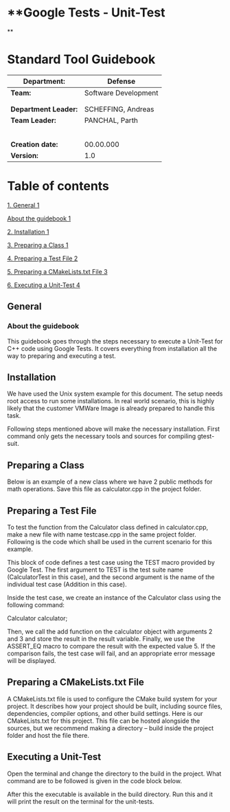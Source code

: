# **Google Tests - Unit-Test  
**

# **Standard Tool Guidebook**

| **Department:**        | Defense              |
| ---------------------- | -------------------- |
| **Team:**              | Software Development |
|                        |                      |
|                        |                      |
| **Department Leader:** | SCHEFFING, Andreas   |
| **Team Leader:**       | PANCHAL, Parth       |
|                        |                      |
|                        |                      |
|                        |                      |
|                        |                      |
|                        |                      |
| **Creation date:**     | 00.00.000            |
| **Version:**           | 1.0                  |

# **Table of contents**

[1. General 1](#general)

[About the guidebook 1](#about-the-guidebook)

[2. Installation 1](#installation)

[3. Preparing a Class 1](#preparing-a-class)

[4. Preparing a Test File 2](#preparing-a-test-file)

[5. Preparing a CMakeLists.txt File 3](#preparing-a-cmakelists.txt-file)

[6. Executing a Unit-Test 4](#executing-a-unit-test)

## General

### About the guidebook

This guidebook goes through the steps necessary to execute a Unit-Test
for C++ code using Google Tests. It covers everything from installation
all the way to preparing and executing a test.

## Installation

We have used the Unix system example for this document. The setup needs
root access to run some installations. In real world scenario, this is
highly likely that the customer VMWare Image is already prepared to
handle this task.

Following steps mentioned above will make the necessary installation.
First command only gets the necessary tools and sources for compiling
gtest-suit.

## Preparing a Class

Below is an example of a new class where we have 2 public methods for
math operations. Save this file as calculator.cpp in the project folder.

## Preparing a Test File

To test the function from the Calculator class defined in
calculator.cpp, make a new file with name testcase.cpp in the same
project folder. Following is the code which shall be used in the current
scenario for this example.

This block of code defines a test case using the TEST macro provided by
Google Test. The first argument to TEST is the test suite name
(CalculatorTest in this case), and the second argument is the name of
the individual test case (Addition in this case).

Inside the test case, we create an instance of the Calculator class
using the following command:

Calculator calculator;

Then, we call the add function on the calculator object with arguments 2
and 3 and store the result in the result variable. Finally, we use the
ASSERT\_EQ macro to compare the result with the expected value 5. If the
comparison fails, the test case will fail, and an appropriate error
message will be displayed.

## Preparing a CMakeLists.txt File

A CMakeLists.txt file is used to configure the CMake build system for
your project. It describes how your project should be built, including
source files, dependencies, compiler options, and other build settings.
Here is our CMakeLists.txt for this project. This file can be hosted
alongside the sources, but we recommend making a directory – build
inside the project folder and host the file there.

## Executing a Unit-Test

Open the terminal and change the directory to the build in the project.
What command are to be followed is given in the code block below.

After this the executable is available in the build directory. Run this
and it will print the result on the terminal for the unit-tests.
